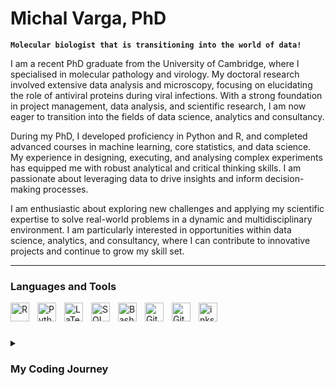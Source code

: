 <!--
**MisokralPanovic/MisokralPanovic** is a ✨ _special_ ✨ repository because its `README.md` (this file) appears on your GitHub profile.

Here are some ideas to get you started:

- 🔭 I’m currently working on ...
- 🌱 I’m currently learning ...
- 👯 I’m looking to collaborate on ...
- 🤔 I’m looking for help with ...
- 💬 Ask me about ...
- 📫 How to reach me: ...
- 😄 Pronouns: ...
- ⚡ Fun fact: ...
-->

# Michal Varga, PhD

**`Molecular biologist that is transitioning into the world of data!`**

I am a recent PhD graduate from the University of Cambridge, where I specialised in molecular pathology and virology. My doctoral research involved extensive data analysis and microscopy, focusing on elucidating the role of antiviral proteins during viral infections. With a strong foundation in project management, data analysis, and scientific research, I am now eager to transition into the fields of data science, analytics and consultancy.

During my PhD, I developed proficiency in Python and R, and completed advanced courses in machine learning, core statistics, and data science. My experience in designing, executing, and analysing complex experiments has equipped me with robust analytical and critical thinking skills. I am passionate about leveraging data to drive insights and inform decision-making processes.

I am enthusiastic about exploring new challenges and applying my scientific expertise to solve real-world problems in a dynamic and multidisciplinary environment. I am particularly interested in opportunities within data science, analytics, and consultancy, where I can contribute to innovative projects and continue to grow my skill set.

<!--
Summary paragraph about me
-->

---


### Languages and Tools
<img align="left" alt="R" width="30px" style="padding-right:10px;" src="https://cdn.jsdelivr.net/gh/devicons/devicon@latest/icons/r/r-original.svg" />
<img align="left" alt="Python" width="30px" style="padding-right:10px;" src="https://cdn.jsdelivr.net/gh/devicons/devicon@latest/icons/python/python-original.svg" />
<img align="left" alt="LaTex" width="30px" style="padding-right:10px;" src="https://cdn.jsdelivr.net/gh/devicons/devicon@latest/icons/latex/latex-original.svg" />
<img align="left" alt="SQL" width="30px" style="padding-right:10px;" src="https://cdn.jsdelivr.net/gh/devicons/devicon@latest/icons/azuresqldatabase/azuresqldatabase-original.svg" />
<img align="left" alt="Bash" width="30px" style="padding-right:10px;" src="https://cdn.jsdelivr.net/gh/devicons/devicon/icons/bash/bash-original.svg" />
<img align="left" alt="Git" width="30px" style="padding-right:10px;" src="https://cdn.jsdelivr.net/gh/devicons/devicon/icons/git/git-original.svg" />
<img align="left" alt="GitHub" width="30px" style="padding-right:10px;" src="https://cdn.jsdelivr.net/gh/devicons/devicon/icons/github/github-original.svg" />
<img align="left" alt="inkscape" width="30px" style="padding-right:10px;" src="https://cdn.jsdelivr.net/gh/devicons/devicon@latest/icons/inkscape/inkscape-original.svg" />
<br />


<!--
https://devicon.dev/
-->

#

<details>
 <summary><h3>My Coding Journey</h3></summary>
   I learned everything during my PhD in molecular virology (from Unversity of Cambridge), but I am still figuring things out. Working on my data science and data analytics portfolio now.

<!--
From the guy

I started my coding journey as a naive computer science student with a passion to learn everything I could about this programming world - code, unix, linux, theory. And all the while, teaching myself iOS development with a dream to build my own app, but that soon got overshadowed by my desire to excel in Java. A desire that landed me a full-stack software engineering job upon graduation. However, I had another desire I had been pursuing throughout this time - YouTube content creation. I eventually ended up quitting my software engineering job to pursue YouTube full-time, and that has been my focus ever since. But there's something that's always bothered me about my journey - abandoning my dream of building my own app to pursue the safe route, a job. Now I've already taken the leap away from that safety net into this uncomfortable, unexplored world that it being a creator. And it worked out, but again, it became comfortable. It's easier to create a video than go out on a ledge and build my own product. I do have to eat, at the end of the day, but I think it's time. It's time to get uncomfortable again. I have a burning desire to get back on the horse, and fulfill that dream younger me had of building my own app, my own product. And in order to do that, I'll be implmementing a few measures to streamline my YouTube content to focus more time on fulfilling that dream - a dream that I'll be ready to tackle in 2023 due to the measure I'm putting in place now until the end of 2022. Don't wait up, because I'm coming.
-->